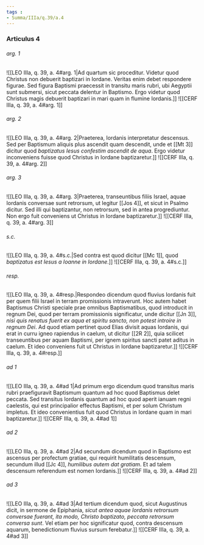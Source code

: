 ```yaml
---
tags : 
- Summa/IIIa/q.39/a.4
---
```


### Articulus 4

###### arg. 1
![[LEO IIIa, q. 39, a. 4#arg. 1|Ad quartum sic proceditur. Videtur quod Christus non debuerit baptizari in Iordane. Veritas enim debet respondere figurae. Sed figura Baptismi praecessit in transitu maris rubri, ubi Aegyptii sunt submersi, sicut peccata delentur in Baptismo. Ergo videtur quod Christus magis debuerit baptizari in mari quam in flumine Iordanis.]]
![[CERF IIIa, q. 39, a. 4#arg. 1]]

###### arg. 2
![[LEO IIIa, q. 39, a. 4#arg. 2|Praeterea, Iordanis interpretatur descensus. Sed per Baptismum aliquis plus ascendit quam descendit, unde et [[Mt 3]] dicitur quod *baptizatus Iesus confestim ascendit de aqua*. Ergo videtur inconveniens fuisse quod Christus in Iordane baptizaretur.]]
![[CERF IIIa, q. 39, a. 4#arg. 2]]

###### arg. 3
![[LEO IIIa, q. 39, a. 4#arg. 3|Praeterea, transeuntibus filiis Israel, aquae Iordanis conversae sunt retrorsum, ut legitur [[Jos 4]], et sicut in Psalmo dicitur. Sed illi qui baptizantur, non retrorsum, sed in antea progrediuntur. Non ergo fuit conveniens ut Christus in Iordane baptizaretur.]]
![[CERF IIIa, q. 39, a. 4#arg. 3]]

###### s.c.
![[LEO IIIa, q. 39, a. 4#s.c.|Sed contra est quod dicitur [[Mc 1]], quod *baptizatus est Iesus a Ioanne in Iordane*.]]
![[CERF IIIa, q. 39, a. 4#s.c.]]

###### resp.
![[LEO IIIa, q. 39, a. 4#resp.|Respondeo dicendum quod fluvius Iordanis fuit per quem filii Israel in terram promissionis intraverunt. Hoc autem habet Baptismus Christi speciale prae omnibus Baptismatibus, quod introducit in regnum Dei, quod per terram promissionis significatur, unde dicitur [[Jn 3]], *nisi quis renatus fuerit ex aqua et spiritu sancto, non potest introire in regnum Dei*. Ad quod etiam pertinet quod Elias divisit aquas Iordanis, qui erat in curru igneo rapiendus in caelum, ut dicitur [[2R 2]], quia scilicet transeuntibus per aquam Baptismi, per ignem spiritus sancti patet aditus in caelum. Et ideo conveniens fuit ut Christus in Iordane baptizaretur.]]
![[CERF IIIa, q. 39, a. 4#resp.]]

###### ad 1
![[LEO IIIa, q. 39, a. 4#ad 1|Ad primum ergo dicendum quod transitus maris rubri praefiguravit Baptismum quantum ad hoc quod Baptismus delet peccata. Sed transitus Iordanis quantum ad hoc quod aperit ianuam regni caelestis, qui est principalior effectus Baptismi, et per solum Christum impletus. Et ideo convenientius fuit quod Christus in Iordane quam in mari baptizaretur.]]
![[CERF IIIa, q. 39, a. 4#ad 1]]

###### ad 2
![[LEO IIIa, q. 39, a. 4#ad 2|Ad secundum dicendum quod in Baptismo est ascensus per profectum gratiae, qui requirit humilitatis descensum, secundum illud [[Jc 4]], *humilibus autem dat gratiam*. Et ad talem descensum referendum est nomen Iordanis.]]
![[CERF IIIa, q. 39, a. 4#ad 2]]

###### ad 3
![[LEO IIIa, q. 39, a. 4#ad 3|Ad tertium dicendum quod, sicut Augustinus dicit, in sermone de Epiphania, *sicut antea aquae Iordanis retrorsum conversae fuerant, ita modo, Christo baptizato, peccata retrorsum conversa sunt*. Vel etiam per hoc significatur quod, contra descensum aquarum, benedictionum fluvius sursum ferebatur.]]
![[CERF IIIa, q. 39, a. 4#ad 3]]

